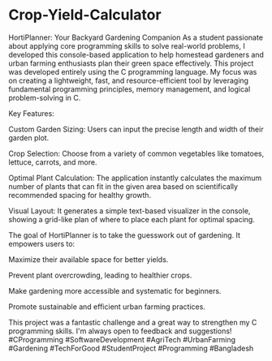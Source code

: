 # Crop-Yield-Calculator
HortiPlanner: Your Backyard Gardening Companion
As a student passionate about applying core programming skills to solve real-world problems, I developed this console-based application to help homestead gardeners and urban farming enthusiasts plan their green space effectively.
This project was developed entirely using the C programming language. My focus was on creating a lightweight, fast, and resource-efficient tool by leveraging fundamental programming principles, memory management, and logical problem-solving in C.

Key Features:

Custom Garden Sizing: Users can input the precise length and width of their garden plot.

Crop Selection: Choose from a variety of common vegetables like tomatoes, lettuce, carrots, and more.

Optimal Plant Calculation: The application instantly calculates the maximum number of plants that can fit in the given area based on scientifically recommended spacing for healthy growth.

Visual Layout: It generates a simple text-based visualizer in the console, showing a grid-like plan of where to place each plant for optimal spacing.

The goal of HortiPlanner is to take the guesswork out of gardening. It empowers users to:

Maximize their available space for better yields.

Prevent plant overcrowding, leading to healthier crops.

Make gardening more accessible and systematic for beginners.

Promote sustainable and efficient urban farming practices.

This project was a fantastic challenge and a great way to strengthen my C programming skills. I'm always open to feedback and suggestions!
#CProgramming #SoftwareDevelopment #AgriTech #UrbanFarming #Gardening #TechForGood #StudentProject #Programming #Bangladesh
